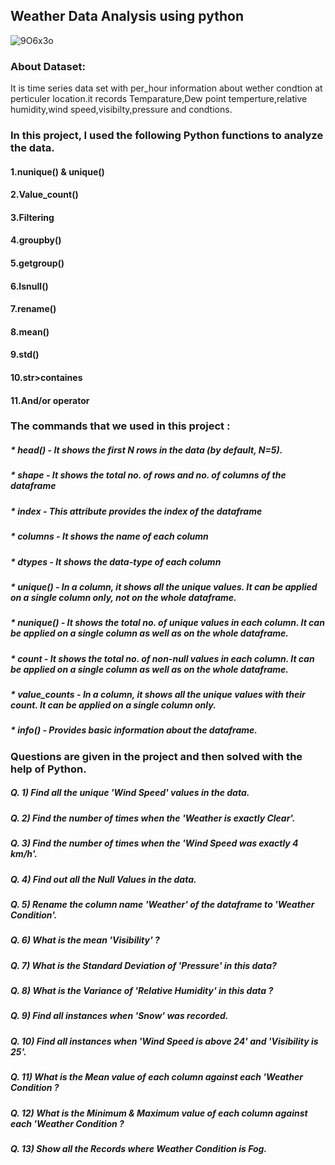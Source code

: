 ## Weather Data Analysis using python

![9O6x3o](https://github.com/Nikitasuryawanshi/Weather-Monitoring-using-python/assets/105000370/5fa21b26-1244-4cc3-b52f-08138ae9d0b2)

### About Dataset:
It is time series data set with per_hour information about wether condtion at perticuler location.it records Temparature,Dew point temperture,relative humidity,wind speed,visibilty,pressure and condtions.

### In this project, I used the following Python functions to analyze the data.
#### 1.nunique() & unique() 
#### 2.Value_count()
#### 3.Filtering
#### 4.groupby()
#### 5.getgroup()
#### 6.Isnull()
#### 7.rename()
#### 8.mean()
#### 9.std()
#### 10.str>containes
#### 11.And/or operator

### The commands that we used in this project :

##### * head() - It shows the first N rows in the data (by default, N=5).
##### * shape - It shows the total no. of rows and no. of columns of the dataframe
##### * index - This attribute provides the index of the dataframe
##### * columns - It shows the name of each column
##### * dtypes - It shows the data-type of each column
##### * unique() - In a column, it shows all the unique values. It can be applied on a single column only, not on the whole dataframe.
##### * nunique() - It shows the total no. of unique values in each column. It can be applied on a single column as well as on the whole dataframe.
##### * count - It shows the total no. of non-null values in each column. It can be applied on a single column as well as on the whole dataframe.
##### * value_counts - In a column, it shows all the unique values with their count. It can be applied on a single column only.
##### * info() - Provides basic information about the dataframe.

### Questions are given in the project and then solved with the help of Python.

##### Q. 1)  Find all the unique 'Wind Speed' values in the data.
##### Q. 2) Find the number of times when the 'Weather is exactly Clear'.
##### Q. 3) Find the number of times when the 'Wind Speed was exactly 4 km/h'.
##### Q. 4) Find out all the Null Values in the data.
##### Q. 5) Rename the column name 'Weather' of the dataframe to 'Weather Condition'.
##### Q. 6) What is the mean 'Visibility' ?
##### Q. 7) What is the Standard Deviation of 'Pressure'  in this data?
##### Q. 8) What is the Variance of 'Relative Humidity' in this data ?
##### Q. 9) Find all instances when 'Snow' was recorded.
##### Q. 10) Find all instances when 'Wind Speed is above 24' and 'Visibility is 25'.
##### Q. 11) What is the Mean value of each column against each 'Weather Condition ?
##### Q. 12) What is the Minimum & Maximum value of each column against each 'Weather Condition ?
##### Q. 13) Show all the Records where Weather Condition is Fog.
